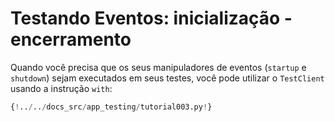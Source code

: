 # Testando Eventos: inicialização - encerramento

Quando você precisa que os seus manipuladores de eventos (`startup` e `shutdown`) sejam executados em seus testes, você pode utilizar o `TestClient` usando a instrução `with`:

```Python hl_lines="9-12  20-24"
{!../../docs_src/app_testing/tutorial003.py!}
```
